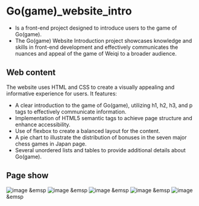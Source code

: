 # Go(game)_website_intro
 - Is a front-end project designed to introduce users to the game of Go(game).
 - The Go(game) Website Introduction project showcases knowledge and skills in front-end development and effectively communicates the nuances and appeal of the game of Weiqi to a broader audience.

## Web content
The website uses HTML and CSS to create a visually appealing and informative experience for users. It features:
 - A clear introduction to the game of Go(game), utilizing h1, h2, h3, and p tags to effectively communicate information.
 - Implementation of HTML5 semantic tags to achieve page structure and enhance accessibility.
 - Use of flexbox to create a balanced layout for the content.
 - A pie chart to illustrate the distribution of bonuses in the seven major chess games in Japan page.
 - Several unordered lists and tables to provide additional details about Go(game).
## Page show

![image](https://user-images.githubusercontent.com/90535397/230704102-b558a6f0-3cdf-4ae8-9a43-50e0ca8d8bbe.png)
&emsp
![image](https://user-images.githubusercontent.com/90535397/230704122-86835034-2ee0-41c7-9c9f-7fcf8b6abc64.png)
&emsp
![image](https://user-images.githubusercontent.com/90535397/230704130-66ce8d90-c7ed-4ba3-8ff0-a433efeffbe5.png)
&emsp
![image](https://user-images.githubusercontent.com/90535397/230704138-f5bb712f-8742-4b0a-9bc4-b3472f383f62.png)
&emsp
![image](https://user-images.githubusercontent.com/90535397/230704140-cfb7acb7-4e2f-40bc-8493-e49478f3cdeb.png)
&emsp
